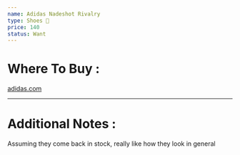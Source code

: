 ```yaml
---
name: Adidas Nadeshot Rivalry
type: Shoes 👟
price: 140
status: Want
---
```

# Where To Buy :

[adidas.com](https://www.adidas.com/us/rivalry-nadeshot-shoes/IE3416.html)

---
# Additional Notes :

Assuming they come back in stock, really like how they look in general